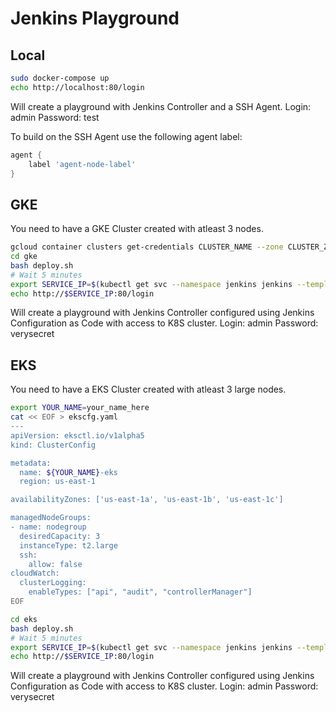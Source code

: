 # Jenkins Playground

## Local
```bash
sudo docker-compose up
echo http://localhost:80/login
```
Will create a playground with Jenkins Controller and a SSH Agent.
Login: admin
Password: test

To build on the SSH Agent use the following agent label:
```groovy
agent {
    label 'agent-node-label'
}
```

## GKE
You need to have a GKE Cluster created with atleast 3 nodes.

```bash
gcloud container clusters get-credentials CLUSTER_NAME --zone CLUSTER_ZONE --project CLUSTER_PROJECT_ID
cd gke
bash deploy.sh
# Wait 5 minutes
export SERVICE_IP=$(kubectl get svc --namespace jenkins jenkins --template "{{ range (index .status.loadBalancer.ingress 0) }}{{ . }}{{ end }}")
echo http://$SERVICE_IP:80/login
```
Will create a playground with Jenkins Controller configured using Jenkins Configuration as Code with access to K8S cluster.
Login: admin
Password: verysecret

## EKS
You need to have a EKS Cluster created with atleast 3 large nodes.

```bash
export YOUR_NAME=your_name_here
cat << EOF > ekscfg.yaml
---
apiVersion: eksctl.io/v1alpha5
kind: ClusterConfig

metadata:
  name: ${YOUR_NAME}-eks
  region: us-east-1

availabilityZones: ['us-east-1a', 'us-east-1b', 'us-east-1c']

managedNodeGroups:
- name: nodegroup
  desiredCapacity: 3
  instanceType: t2.large
  ssh:
    allow: false
cloudWatch:
  clusterLogging:
    enableTypes: ["api", "audit", "controllerManager"]
EOF

cd eks
bash deploy.sh
# Wait 5 minutes
export SERVICE_IP=$(kubectl get svc --namespace jenkins jenkins --template "{{ range (index .status.loadBalancer.ingress 0) }}{{ . }}{{ end }}")
echo http://$SERVICE_IP:80/login
```
Will create a playground with Jenkins Controller configured using Jenkins Configuration as Code with access to K8S cluster.
Login: admin
Password: verysecret